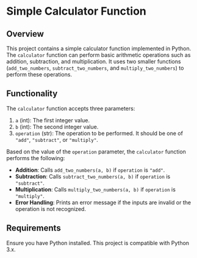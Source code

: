 # Simple Calculator Function

## Overview

This project contains a simple calculator function implemented in Python. The `calculator` function can perform basic arithmetic operations such as addition, subtraction, and multiplication. It uses two smaller functions (`add_two_numbers`, `subtract_two_numbers`, and `multiply_two_numbers`) to perform these operations.

## Functionality

The `calculator` function accepts three parameters:
1. `a` (int): The first integer value.
2. `b` (int): The second integer value.
3. `operation` (str): The operation to be performed. It should be one of `"add"`, `"subtract"`, or `"multiply"`.

Based on the value of the `operation` parameter, the `calculator` function performs the following:
- **Addition**: Calls `add_two_numbers(a, b)` if `operation` is `"add"`.
- **Subtraction**: Calls `subtract_two_numbers(a, b)` if `operation` is `"subtract"`.
- **Multiplication**: Calls `multiply_two_numbers(a, b)` if `operation` is `"multiply"`.
- **Error Handling**: Prints an error message if the inputs are invalid or the operation is not recognized.

## Requirements

Ensure you have Python installed. This project is compatible with Python 3.x.

